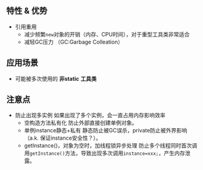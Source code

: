 
## 特性 & 优势
- 引用重用
  - 减少频繁`new`对象的开销（内存、CPU时间），对于重型工具类非常适合
  - 减轻GC压力 （GC:Garbage Colleation）

## 应用场景
- 可能被多次使用的 **非static** **工具类**

## 注意点
- 防止出现多实例
如果出现了多个实例，会一直占用内存影响效率
  - 空构造方法私有化
  防止外部直接创建单例对象。
  - 单例instance静态+私有
  静态防止被GC误杀，private防止被外界影响（a.k. 保证instance安全性？）。
  - getInstance()，对象为空时，加线程锁异步处理
  防止多个线程同时首次调用`getInstance()`方法，导致出现多次调用`instance=xxx;`，产生内存泄露。
